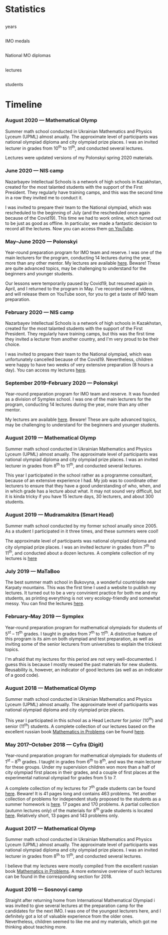 <h1>
    Statistics
</h1>

<div class="row text-center counter-container">
    <div class="col">
        <div class="counter">
            <i class="fa fa-clock fa-2x"></i>
            <h2 class="timer count-title count-number" data-to="4" data-speed="1500"></h2>
            <p class="count-text">years</p>
        </div>
    </div>
    <div class="col">
        <div class="counter">
            <i class="fa fa-medal fa-2x"></i>
            <h2 class="timer count-title count-number" data-to="7" data-speed="1500"></h2>
            <p class="count-text">IMO medals</p>
        </div>
    </div>
    <div class="col">
        <div class="counter">
            <i class="fa fa-award fa-2x"></i>
            <h2 class="timer count-title count-number" data-to="40" data-speed="1500"></h2>
            <p class="count-text ">National&nbsp;MO diplomas</p>
        </div>
    </div>
    <div class="col">
        <div class="counter">
            <i class="fa fa-chalkboard fa-2x"></i>
            <h2 class="timer count-title count-number" data-to="200" data-speed="1500"></h2>
            <p class="count-text">lectures</p>
        </div>
    </div>
    <div class="col">
        <div class="counter">
            <i class="fa fa-user-graduate fa-2x"></i>
            <h2 class="timer count-title count-number" data-to="500" data-speed="1500"></h2>
            <p class="count-text">students</p>
        </div>
    </div>
</div>

<h1>
    Timeline
</h1>

<div class="timeline">
    <div class="tlcontainer tlleft">
        <div class="tlcontent">
            <h3>
                August 2020 &mdash; Mathematical Olymp
            </h3>
            <p>
                Summer math school conducted in Ukrainian Mathematics and Physics Lyceum (UPML) almost anually.  The approximate level of participants was national olympiad diploma and city olympiad prize places.  I was an invited lecturer in grades from 10<sup>th</sup> to 11<sup>th</sup>, and conducted several lectures.
            </p>
            <p>
                Lectures were updated versions of my Polonskyi spring 2020 materials.
            </p>
        </div>
    </div>
    <div class="tlcontainer tlright">
        <div class="tlcontent">
            <h3>
                June 2020 &mdash; NIS camp
            </h3>
            <p>
                Nazarbayev Intellectual Schools is a network of high schools in Kazakhstan, created for the most talanted students with the support of the First President.  They regularly have training camps, and this was the second time in a row they invited me to conduct it.
            </p>
            <p>
                I was invited to prepare their team to the National olympiad, which was rescheduled to the beginning of July (and the rescheduled once again because of the Covid19).  This time we had to work online, which turned out to be just as good as offline.  In particular, we made a fantastic decision to record all the lectures.  Now you can access them <a href="https://www.youtube.com/playlist?list=PL5XMnwBFMSgfhYAR069_s8iKkQYO59BzX">on YouTube</a>.
            </p>
        </div>
    </div>
    <div class="tlcontainer tlleft">
        <div class="tlcontent">
            <h3>
                May&ndash;June 2020 &mdash; Polonskyi
            </h3>
            <p>
                Year-round preparation program for IMO team and reserve.  I was one of the main lecturers for the program, conducting 14 lectures during the year, more than any other mentor.  My lectures are available <a href="https://sky-nik.github.io/teaching/sources/polonskyi/">here</a>.  Beware!  These are quite advanced topics, may be challenging to understand for the beginners and younger students.
            </p>
            <p>
                Our lessons were temporarily paused by Covid19, but resumed again in April, and I returned to the program in May.  I've recorded several videos, and will release them on YouTube soon, for you to get a taste of IMO team preparation. 
            </p>
        </div>
    </div>
    <div class="tlcontainer tlright">
        <div class="tlcontent">
            <h3>
                February 2020 &mdash; NIS camp
            </h3>
        <p>
            Nazarbayev Intellectual Schools is a network of high schools in Kazakhstan, created for the most talanted students with the support of the First President.   They regularly have training camps, but this was the first time they invited a lecturer from another country, and I'm very proud to be their choice.  
        </p>
        <p>
            I was invited to prepare their team to the National olympiad, which was unfortunately cancelled because of the Covid19.  Nevertheless, children were happy to have two weeks of very extensive preparation (8 hours a day).  You can access my lectures <a href="https://sky-nik.github.io/teaching/sources/Kazakhstan/">here</a>.
        </p>
        </div>
    </div>
    <div class="tlcontainer tlleft">
        <div class="tlcontent">
            <h3>
                September 2019&ndash;February 2020 &mdash; Polonskyi
            </h3>
            <p>
                Year-round preparation program for IMO team and reserve.  It was founded as a division of Symplex school.  I was one of the main lecturers for the program, conducting 14 lectures during the year, more than any other mentor.
            </p>
            <p>
                My lectures are available <a href="https://sky-nik.github.io/teaching/sources/polonskyi/">here</a>.  Beware!  These are quite advanced topics, may be challenging to understand for the beginners and younger students.
            </p>
        </div>
    </div>
    <div class="tlcontainer tlright">
        <div class="tlcontent">
            <h3>
                August 2019 &mdash; Mathematical Olymp
            </h3>
            <p>
                Summer math school conducted in Ukrainian Mathematics and Physics Lyceum (UPML) almost anually.  The approximate level of participants was national olympiad diploma and city olympiad prize places.  I was an invited lecturer in grades from 8<sup>th</sup> to 11<sup>th</sup>, and conducted several lectures.
            </p>
            <p>
                This year I participated in the school rather as a programme consultant, because of an extensive experience I had.  My job was to coordinate other lecturers to ensure that they have a good understanding of who, when, and in which grade has a lecture about what.  It may not sound very difficult, but it is kinda tricky if you have 15 lecture days, 30 lecturers, and about 300 students.
            </p>
        </div>
    </div>
    <div class="tlcontainer tlleft">
        <div class="tlcontent">
            <h3>
                August 2019 &mdash; Mudramakitra (Smart Head)
            </h3>
            <p>
                Summer math school conducted by my former school anually since 2005.  As a student I participated in it three times, and these summers were cool!
            </p>
            <p>
                The approximate level of participants was national olympiad diploma and city olympiad prize places.  I was an invited lecturer in grades from 7<sup>th</sup> to 11<sup>th</sup>, and conducted about a dozen lectures.  A complete collection of my lectures is <a href="./assets/mudramakitra.pdf">here</a>
            </p>
        </div>
    </div>
    <div class="tlcontainer tlright">
        <div class="tlcontent">
            <h3>
                July 2019 &mdash; MaTaBoo
            </h3>
            <p>
                The best summer math school in Bukovyna, a wonderful countriside near Karpaty mountains.  This was the first time I used a website to publish my lectures.  It turned out to be a very convinient practice for both me and my students, as printing everything is not very ecology-friendly and somewhat messy.  You can find the lectures <a href="https://sky-nik.github.io/teaching/sources/mataboo/">here</a>.  
            </p>
        </div>
    </div>
    <div class="tlcontainer tlleft">
        <div class="tlcontent">
            <h3>
                February&ndash;May 2019 &mdash; Symplex
            </h3>
            <p>
                Year-round preparation program for mathematical olympiads for students of 5<sup>st</sup> &ndash; 11<sup>th</sup> grades.  I taught in grades from 7<sup>th</sup> to 11<sup>th</sup>.  A distinctive feature of this program is its aim on both olympiad and test preparation, as well as inviting some of the senior lecturers from universities to explain the trickiest topics.
            </p>
            <p>
                I'm afraid that my lectures for this period are not very well-documented.  I guess this is because I mostly reused the past materials for new students.  Reusability is, however, an indicator of good lectures (as well as an indicator of a good code).
            </p>
        </div>
    </div>
    <div class="tlcontainer tlright">
        <div class="tlcontent">
            <h3>
                August 2018 &mdash; Mathematical Olymp
            </h3>
            <p>
                Summer math school conducted in Ukrainian Mathematics and Physics Lyceum (UPML) almost anually.  The approximate level of participants was national olympiad diploma and city olympiad prize places.
            </p>
            <p>
                This year I participated in this school as a Head Lecturer for junior (10<sup>th</sup>) and senior (11<sup>th</sup>) students.  A complete collection of our lectures based on the excellent russian book <a href="https://www.mccme.ru/free-books/olymp/matprob.pdf">Mathematics in Problems</a> can be found <a href="./assets/umpl-sms.pdf">here</a>.
            </p>
        </div>
    </div>
    <div class="tlcontainer tlleft">
        <div class="tlcontent">
            <h3>
                May 2017&ndash;October 2018 &mdash; Cyfra (Digit)
            </h3>
            <p>
                Year-round preparation program for mathematical olympiads for students of 1<sup>st</sup> &ndash; 8<sup>th</sup> grades.  I taught in grades from 6<sup>th</sup> to 8<sup>th</sup>, and was the main lecturer for these groups.  Under my supervision children won more than a half of city olympiad first places in their grades, and a couple of first places at the experimental national olympiad for grades from 5 to 7.
            </p>
            <p>
                A complete collection of my lectures for 7<sup>th</sup> grade students can be found <a href="./assets/digit-7.pdf">here</a>.  Beware!  It is 41 pages long and contains 463 problems.  Yet another collection of problems for independent study proposed to the students as a summer homework is <a href="./assets/digit-summer.pdf">here</a>.  17 pages and 170 problems.  A partial collection (autumn lectures only) of the materials for 8<sup>th</sup> grade students is located <a href="./assets/digit-8.pdf">here</a>.  Relatively short, 13 pages and 143 problems only. 
            </p>
        </div>
    </div>
    <div class="tlcontainer tlright">
        <div class="tlcontent">
            <h3>
                August 2017 &mdash; Mathematical Olymp
            </h3>
            <p>
                Summer math school conducted in Ukrainian Mathematics and Physics Lyceum (UPML) almost anually.  The approximate level of participants was national olympiad diploma and city olympiad prize places.  I was an invited lecturer in grades from 8<sup>th</sup> to 11<sup>th</sup>, and conducted several lectures.
            </p>
            <p>
                I believe that my lectures were mostly compiled from the excellent russian book <a href="https://www.mccme.ru/free-books/olymp/matprob.pdf">Mathematics in Problems</a>.  A more extensive overview of such lectures can be found in the corresponding section for 2018.
            </p>
        </div>
    </div>
    <div class="tlcontainer tlleft">
        <div class="tlcontent">
            <h3>
                August 2016 &mdash; Sosnovyi camp
            </h3>
            <p>
                Straight after returning home from International Mathematical Olympiad i was invited to give several lectures at the preparation camp for the candidates for the next IMO.  I was one of the youngest lecturers here, and I definitely got a lot of valuable experience from the older ones.  Nevertheless, children seemed to like me and my materials, which got me thinking about teaching more.
            </p>
        </div>
    </div>
</div>
